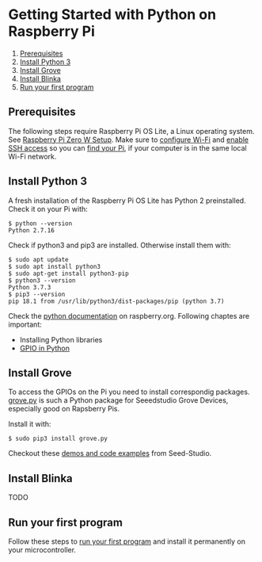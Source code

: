 # Getting Started with Python on Raspberry Pi

1. [Prerequisites](#prerequisites)
2. [Install Python 3](#install-python-3)
3. [Install Grove](#install-grove)
4. [Install Blinka](#install-blinka)
5. [Run your first program](#run-your-first-program)

## Prerequisites
The following steps require Raspberry Pi OS Lite, a Linux operating system. See [Raspberry Pi Zero W Setup](https://github.com/tamberg/fhnw-idb/wiki/Raspberry-Pi-Zero-W#setup). Make sure to [configure Wi-Fi](https://github.com/tamberg/fhnw-idb/wiki/Raspberry-Pi-Zero-W#configure-wi-fi) and [enable SSH access](https://github.com/tamberg/fhnw-idb/wiki/Raspberry-Pi-Zero-W#enable-ssh) so you can [find your Pi](https://github.com/tamberg/fhnw-idb/wiki/Raspberry-Pi-Zero-W#find-your-pi), if your computer is in the same local Wi-Fi network.

## Install Python 3
A fresh installation of the Raspberry Pi OS Lite has Python 2 preinstalled. Check it on your Pi with:

```shell
$ python --version
Python 2.7.16
```

Check if python3 and pip3 are installed. Otherwise install them with:
```shell
$ sudo apt update
$ sudo apt install python3
$ sudo apt-get install python3-pip
$ python3 --version
Python 3.7.3
$ pip3 --version
pip 18.1 from /usr/lib/python3/dist-packages/pip (python 3.7)
```

Check the [python documentation](https://www.raspberrypi.org/documentation/usage/python/) on raspberry.org. Following chaptes are important:

- Installing Python libraries
- [GPIO in Python](https://www.raspberrypi.org/documentation/usage/gpio/python/README.md)

## Install Grove

To access the GPIOs on the Pi you need to install correspondig packages. 
[grove.py](https://github.com/Seeed-Studio/grove.py) is such a Python package for Seeedstudio Grove Devices, especially good on Rapsberry Pis. 

Install it with:

```shell
$ sudo pip3 install grove.py
```

Checkout these [demos and code examples](https://github.com/Seeed-Studio/grove.py/blob/master/doc/README.md#gui-graphical-user-interface) from Seed-Studio.

## Install Blinka

TODO

## Run your first program

Follow these steps to [run your first program](blink_grove/README.md) and install it permanently on your microcontroller.
